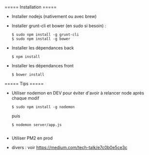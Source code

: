 ===== Installation =====

- Installer nodejs (nativement ou avec brew)

- Installer grunt-cli et bower (en sudo si besoin) : 

    ```
    $ sudo npm install -g grunt-cli
    $ sudo npm install -g bower
    ```

- Installer les dépendances back
    
    ```
    $ npm install
    ```

- Installer les dépendances front

    ```
    $ bower install
    ```

===== Tips =====

- Utiliser nodemon en DEV pour éviter d'avoir à relancer node après chaque modif
    
    ```
    $ sudo npm install -g nodemon
    ```

    puis

    ```
    $ nodemon server/app.js


- Utiliser PM2 en prod


- divers : voir https://medium.com/tech-talk/e7c0b0e5ce3c